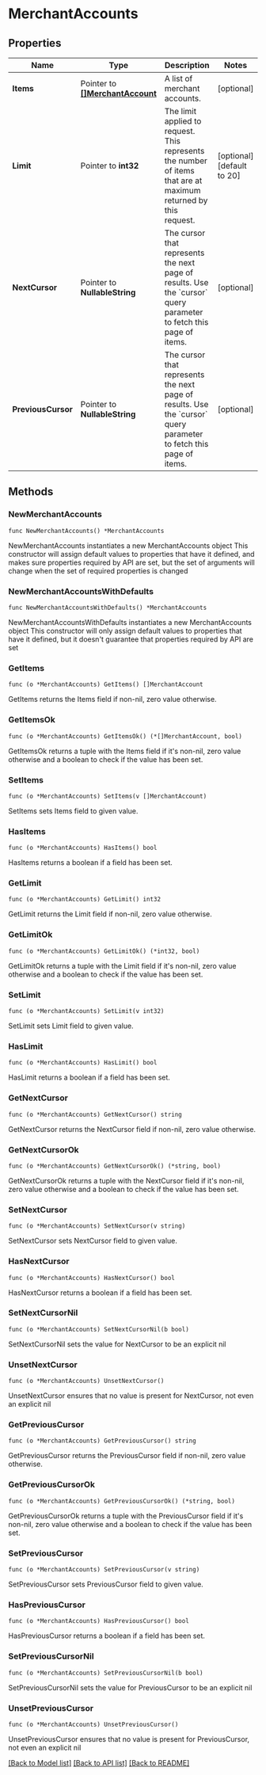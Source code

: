 # MerchantAccounts

## Properties

Name | Type | Description | Notes
------------ | ------------- | ------------- | -------------
**Items** | Pointer to [**[]MerchantAccount**](MerchantAccount.md) | A list of merchant accounts. | [optional] 
**Limit** | Pointer to **int32** | The limit applied to request. This represents the number of items that are at maximum returned by this request. | [optional] [default to 20]
**NextCursor** | Pointer to **NullableString** | The cursor that represents the next page of results. Use the &#x60;cursor&#x60; query parameter to fetch this page of items. | [optional] 
**PreviousCursor** | Pointer to **NullableString** | The cursor that represents the next page of results. Use the &#x60;cursor&#x60; query parameter to fetch this page of items. | [optional] 

## Methods

### NewMerchantAccounts

`func NewMerchantAccounts() *MerchantAccounts`

NewMerchantAccounts instantiates a new MerchantAccounts object
This constructor will assign default values to properties that have it defined,
and makes sure properties required by API are set, but the set of arguments
will change when the set of required properties is changed

### NewMerchantAccountsWithDefaults

`func NewMerchantAccountsWithDefaults() *MerchantAccounts`

NewMerchantAccountsWithDefaults instantiates a new MerchantAccounts object
This constructor will only assign default values to properties that have it defined,
but it doesn't guarantee that properties required by API are set

### GetItems

`func (o *MerchantAccounts) GetItems() []MerchantAccount`

GetItems returns the Items field if non-nil, zero value otherwise.

### GetItemsOk

`func (o *MerchantAccounts) GetItemsOk() (*[]MerchantAccount, bool)`

GetItemsOk returns a tuple with the Items field if it's non-nil, zero value otherwise
and a boolean to check if the value has been set.

### SetItems

`func (o *MerchantAccounts) SetItems(v []MerchantAccount)`

SetItems sets Items field to given value.

### HasItems

`func (o *MerchantAccounts) HasItems() bool`

HasItems returns a boolean if a field has been set.

### GetLimit

`func (o *MerchantAccounts) GetLimit() int32`

GetLimit returns the Limit field if non-nil, zero value otherwise.

### GetLimitOk

`func (o *MerchantAccounts) GetLimitOk() (*int32, bool)`

GetLimitOk returns a tuple with the Limit field if it's non-nil, zero value otherwise
and a boolean to check if the value has been set.

### SetLimit

`func (o *MerchantAccounts) SetLimit(v int32)`

SetLimit sets Limit field to given value.

### HasLimit

`func (o *MerchantAccounts) HasLimit() bool`

HasLimit returns a boolean if a field has been set.

### GetNextCursor

`func (o *MerchantAccounts) GetNextCursor() string`

GetNextCursor returns the NextCursor field if non-nil, zero value otherwise.

### GetNextCursorOk

`func (o *MerchantAccounts) GetNextCursorOk() (*string, bool)`

GetNextCursorOk returns a tuple with the NextCursor field if it's non-nil, zero value otherwise
and a boolean to check if the value has been set.

### SetNextCursor

`func (o *MerchantAccounts) SetNextCursor(v string)`

SetNextCursor sets NextCursor field to given value.

### HasNextCursor

`func (o *MerchantAccounts) HasNextCursor() bool`

HasNextCursor returns a boolean if a field has been set.

### SetNextCursorNil

`func (o *MerchantAccounts) SetNextCursorNil(b bool)`

 SetNextCursorNil sets the value for NextCursor to be an explicit nil

### UnsetNextCursor
`func (o *MerchantAccounts) UnsetNextCursor()`

UnsetNextCursor ensures that no value is present for NextCursor, not even an explicit nil
### GetPreviousCursor

`func (o *MerchantAccounts) GetPreviousCursor() string`

GetPreviousCursor returns the PreviousCursor field if non-nil, zero value otherwise.

### GetPreviousCursorOk

`func (o *MerchantAccounts) GetPreviousCursorOk() (*string, bool)`

GetPreviousCursorOk returns a tuple with the PreviousCursor field if it's non-nil, zero value otherwise
and a boolean to check if the value has been set.

### SetPreviousCursor

`func (o *MerchantAccounts) SetPreviousCursor(v string)`

SetPreviousCursor sets PreviousCursor field to given value.

### HasPreviousCursor

`func (o *MerchantAccounts) HasPreviousCursor() bool`

HasPreviousCursor returns a boolean if a field has been set.

### SetPreviousCursorNil

`func (o *MerchantAccounts) SetPreviousCursorNil(b bool)`

 SetPreviousCursorNil sets the value for PreviousCursor to be an explicit nil

### UnsetPreviousCursor
`func (o *MerchantAccounts) UnsetPreviousCursor()`

UnsetPreviousCursor ensures that no value is present for PreviousCursor, not even an explicit nil

[[Back to Model list]](../README.md#documentation-for-models) [[Back to API list]](../README.md#documentation-for-api-endpoints) [[Back to README]](../README.md)


